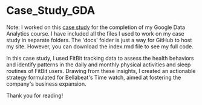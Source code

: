 # Case_Study_GDA

Note: I worked on this [case study](https://dalealberto.github.io/Case_Study_GDA/) for the completion of my Google Data Analytics course. I have included all the files I used to work on my case study in separate folders. The 'docs' folder is just a way for GitHub to host my site. However, you can download the index.rmd file to see my full code. 

In this case study, I used FitBit tracking data to assess the health behaviors and identify patterns in the daily and monthly physical activities and sleep routines of FitBit users. Drawing from these insights, I created an actionable strategy formulated for Bellabeat's Time watch, aimed at fostering the company's business expansion.

Thank you for reading!
